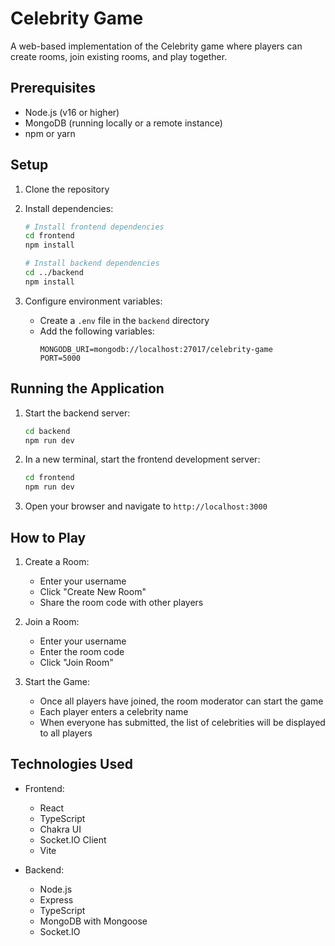 # Celebrity Game

A web-based implementation of the Celebrity game where players can create rooms, join existing rooms, and play together.

## Prerequisites

- Node.js (v16 or higher)
- MongoDB (running locally or a remote instance)
- npm or yarn

## Setup

1. Clone the repository
2. Install dependencies:
   ```bash
   # Install frontend dependencies
   cd frontend
   npm install

   # Install backend dependencies
   cd ../backend
   npm install
   ```

3. Configure environment variables:
   - Create a `.env` file in the `backend` directory
   - Add the following variables:
     ```
     MONGODB_URI=mongodb://localhost:27017/celebrity-game
     PORT=5000
     ```

## Running the Application

1. Start the backend server:
   ```bash
   cd backend
   npm run dev
   ```

2. In a new terminal, start the frontend development server:
   ```bash
   cd frontend
   npm run dev
   ```

3. Open your browser and navigate to `http://localhost:3000`

## How to Play

1. Create a Room:
   - Enter your username
   - Click "Create New Room"
   - Share the room code with other players

2. Join a Room:
   - Enter your username
   - Enter the room code
   - Click "Join Room"

3. Start the Game:
   - Once all players have joined, the room moderator can start the game
   - Each player enters a celebrity name
   - When everyone has submitted, the list of celebrities will be displayed to all players

## Technologies Used

- Frontend:
  - React
  - TypeScript
  - Chakra UI
  - Socket.IO Client
  - Vite

- Backend:
  - Node.js
  - Express
  - TypeScript
  - MongoDB with Mongoose
  - Socket.IO 